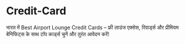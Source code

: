 # Credit-Card
भारत में Best Airport Lounge Credit Cards – फ्री लाउंज एक्सेस, रिवार्ड्स और प्रीमियम बेनिफिट्स के साथ टॉप कार्ड्स चुनें और तुरंत आवेदन करें!
